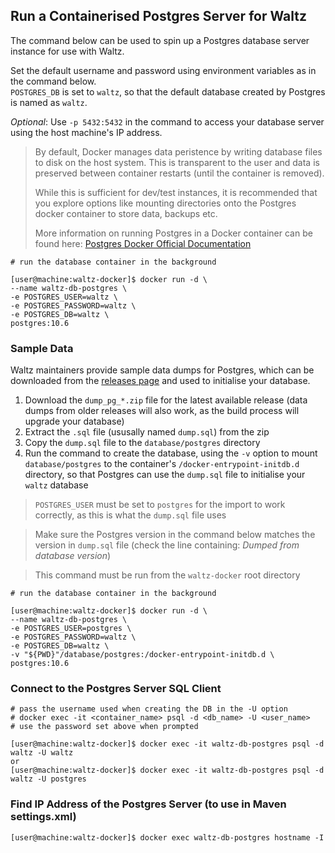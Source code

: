 ## Run a Containerised Postgres Server for Waltz 

The command below can be used to spin up a Postgres database server instance for use with Waltz.  

Set the default username and password using environment variables as in the command below.  
`POSTGRES_DB` is set to `waltz`, so that the default database created by Postgres is named as `waltz`.

_Optional_: Use `-p 5432:5432` in the command to access your database server using the host machine's IP address.

> By default, Docker manages data peristence by writing database files to disk on the host system. This is transparent to the user and data is preserved between container restarts (until the container is removed).  
>
> While this is sufficient for dev/test instances, it is recommended that you explore options like mounting directories onto the Postgres docker container to store data, backups etc.
>
> More information on running Postgres in a Docker container can be found here: [Postgres Docker Official Documentation](https://hub.docker.com/_/postgres)

```console
# run the database container in the background

[user@machine:waltz-docker]$ docker run -d \
--name waltz-db-postgres \
-e POSTGRES_USER=waltz \
-e POSTGRES_PASSWORD=waltz \
-e POSTGRES_DB=waltz \
postgres:10.6
```

### Sample Data
Waltz maintainers provide sample data dumps for Postgres, which can be downloaded from the [releases page](https://github.com/finos/waltz/releases) and used to initialise your database.

1. Download the `dump_pg_*.zip` file for the latest available release (data dumps from older releases will also work, as the build process will upgrade your database)
2. Extract the `.sql` file (ususally named `dump.sql`) from the zip
3. Copy the `dump.sql` file to the `database/postgres` directory
4. Run the command to create the database, using the `-v` option to mount `database/postgres` to the container's `/docker-entrypoint-initdb.d` directory, so that Postgres can use the `dump.sql` file to initialise your `waltz` database

> `POSTGRES_USER` must be set to `postgres` for the import to work correctly, as this is what the `dump.sql` file uses

> Make sure the Postgres version in the command below matches the version in `dump.sql` file (check the line containing: _Dumped from database version_)

> This command must be run from the `waltz-docker` root directory

```console
# run the database container in the background

[user@machine:waltz-docker]$ docker run -d \
--name waltz-db-postgres \
-e POSTGRES_USER=postgres \
-e POSTGRES_PASSWORD=waltz \
-e POSTGRES_DB=waltz \
-v "${PWD}"/database/postgres:/docker-entrypoint-initdb.d \
postgres:10.6
```

### Connect to the Postgres Server SQL Client
```console
# pass the username used when creating the DB in the -U option
# docker exec -it <container_name> psql -d <db_name> -U <user_name>
# use the password set above when prompted

[user@machine:waltz-docker]$ docker exec -it waltz-db-postgres psql -d waltz -U waltz
or
[user@machine:waltz-docker]$ docker exec -it waltz-db-postgres psql -d waltz -U postgres
```

### Find IP Address of the Postgres Server (to use in Maven settings.xml)
```console
[user@machine:waltz-docker]$ docker exec waltz-db-postgres hostname -I
```